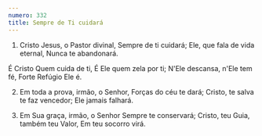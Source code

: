 ```yaml
---
numero: 332
title: Sempre de Ti cuidará
---
```

1. Cristo Jesus, o Pastor divinal,
Sempre de ti cuidará;
Ele, que fala de vida eternal,
Nunca te abandonará.

É Cristo Quem cuida de ti,
É Ele quem zela por ti;
N'Ele descansa, n'Ele tem fé,
Forte Refúgio Ele é.

2. Em toda a prova, irmão, o Senhor,
Forças do céu te dará;
Cristo, te salva te faz vencedor;
Ele jamais falhará.

3. Em Sua graça, irmão, o Senhor
Sempre te conservará;
Cristo, teu Guia, também teu Valor,
Em teu socorro virá.
